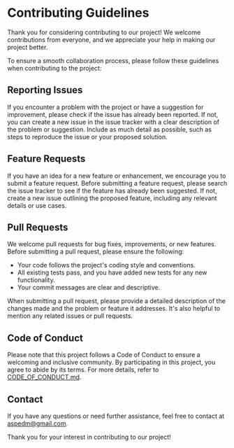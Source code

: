 # Contributing Guidelines

Thank you for considering contributing to our project! We welcome contributions from everyone, and we appreciate your help in making our project better.

To ensure a smooth collaboration process, please follow these guidelines when contributing to the project:

## Reporting Issues

If you encounter a problem with the project or have a suggestion for improvement, please check if the issue has already been reported. If not, you can create a new issue in the issue tracker with a clear description of the problem or suggestion. Include as much detail as possible, such as steps to reproduce the issue or your proposed solution.

## Feature Requests

If you have an idea for a new feature or enhancement, we encourage you to submit a feature request. Before submitting a feature request, please search the issue tracker to see if the feature has already been suggested. If not, create a new issue outlining the proposed feature, including any relevant details or use cases.

## Pull Requests

We welcome pull requests for bug fixes, improvements, or new features. Before submitting a pull request, please ensure the following:

- Your code follows the project's coding style and conventions.
- All existing tests pass, and you have added new tests for any new functionality.
- Your commit messages are clear and descriptive.

When submitting a pull request, please provide a detailed description of the changes made and the problem or feature it addresses. It's also helpful to mention any related issues or pull requests.

## Code of Conduct

Please note that this project follows a Code of Conduct to ensure a welcoming and inclusive community. By participating in this project, you agree to abide by its terms. For more details, refer to [CODE_OF_CONDUCT.md](./CODE_OF_CONDUCT.md).

## Contact

If you have any questions or need further assistance, feel free to contact at [aspedm@gmail.com](mailto:aspedm@gmail.com).

Thank you for your interest in contributing to our project!
